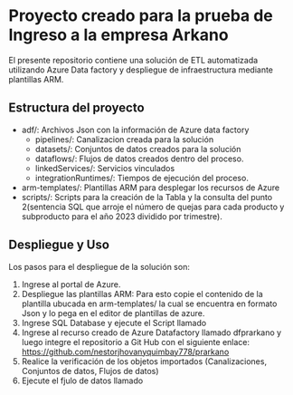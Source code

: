 # Proyecto creado para la prueba de Ingreso a la empresa Arkano
El presente repositorio contiene una solución de ETL automatizada utilizando Azure Data factory y despliegue de infraestructura mediante plantillas ARM.
## Estructura del proyecto
- adf/: Archivos Json con la información de Azure data factory
    - pipelines/: Canalizacion creada para la solución
    - datasets/: Conjuntos de datos creados para la solución
    - dataflows/: Flujos de datos creados dentro del proceso.
    - linkedServices/: Servicios vinculados
    - integrationRuntimes/: Tiempos de ejecución del proceso.    
- arm-templates/: Plantillas ARM para desplegar los recursos de Azure
- scripts/: Scripts para la creación de la Tabla y la consulta del punto 2(sentencia SQL que arroje el número de quejas para cada producto y subproducto para el año 2023 dividido por trimestre).

## Despliegue y Uso
Los pasos para el despliegue de la solución son:

1. Ingrese al portal de Azure.
2. Despliegue las plantillas ARM: Para esto copie el contenido de la plantilla ubucada en arm-templates/ la cual se encuentra en formato Json y lo pega en el editor de plantillas de azure.
3. Ingrese SQL Database y ejecute el Script llamado  
4. Ingrese al recurso creado de Azure Datafactory llamado dfprarkano y luego integre el repositorio a Git Hub con el siguiente enlace: https://github.com/nestorjhovanyquimbay778/prarkano
5. Realice la verificación de los objetos importados (Canalizaciones, Conjuntos de datos, Flujos de datos)
6. Ejecute el fjulo de datos llamado 
